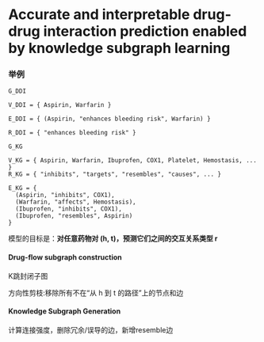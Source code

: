 # Accurate and interpretable drug-drug interaction prediction enabled by knowledge subgraph learning

### 举例

```
G_DDI

V_DDI = { Aspirin, Warfarin }

E_DDI = { (Aspirin, "enhances bleeding risk", Warfarin) }

R_DDI = { "enhances bleeding risk" }

G_KG

V_KG = { Aspirin, Warfarin, Ibuprofen, COX1, Platelet, Hemostasis, ... }
R_KG = { "inhibits", "targets", "resembles", "causes", ... }

E_KG = {
  (Aspirin, "inhibits", COX1),
  (Warfarin, "affects", Hemostasis),
  (Ibuprofen, "inhibits", COX1),
  (Ibuprofen, "resembles", Aspirin)
}

```

模型的目标是：**对任意药物对 (h, t)，预测它们之间的交互关系类型 r**

#### Drug-flow subgraph construction

K跳封闭子图

方向性剪枝:移除所有不在“从 h 到 t 的路径”上的节点和边

#### Knowledge Subgraph Generation

计算连接强度，删除冗余/误导的边，新增resemble边